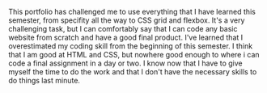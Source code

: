 <p>This portfolio has challenged me to use everything that I have learned this semester, from specifity all the way to CSS grid and flexbox. It's a very challenging task, but I can comfortably say that I can code any basic website from scratch and have a good final product. I've learned that I overestimated my coding skill from the beginning of this semester. I think that I am good at HTML and CSS, but nowhere good enough to where i can code a final assignment in a day or two. I know now that I have to give myself the time to do the work and that I don't have the necessary skills to do things last minute.<p>